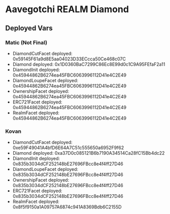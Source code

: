 # Aavegotchi REALM Diamond

## Deployed Vars

### Matic (Not Final)

- DiamondCutFacet deployed: 0x59145F61a9d8E5aa04023D33ECcca50Ce468c07C
- Diamond deployed: 0x1D0360BaC7299C86Ec8E99d0c1C9A95FEfaF2a11
- DiamondInit deployed: 0x45944862B6274ea45FBC6063996112D41e4C2E49
- DiamondLoupeFacet deployed: 0x45944862B6274ea45FBC6063996112D41e4C2E49
- OwnershipFacet deployed: 0x45944862B6274ea45FBC6063996112D41e4C2E49
- ERC721Facet deployed: 0x45944862B6274ea45FBC6063996112D41e4C2E49
- RealmFacet deployed: 0x45944862B6274ea45FBC6063996112D41e4C2E49

### Kovan

- DiamondCutFacet deployed: 0xe59F49041A4bfD6E64A7C51c555650a6952F9f62
- Diamond deployed: 0xa37D0c085121B6b7190A34514Ca28fC15Bb4dc22
- DiamondInit deployed: 0x835b3034dCF252148bE27696FBcc8e4f4ff27D46
- DiamondLoupeFacet deployed: 0x835b3034dCF252148bE27696FBcc8e4f4ff27D46
- OwnershipFacet deployed: 0x835b3034dCF252148bE27696FBcc8e4f4ff27D46
- ERC721Facet deployed: 0x835b3034dCF252148bE27696FBcc8e4f4ff27D46
- RealmFacet deployed: 0x8f5f9150a1A09757A6874c941A8369Bdb6C2155D
